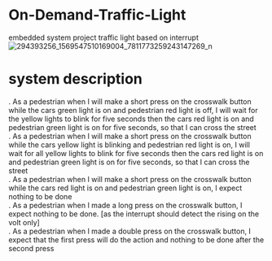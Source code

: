 # On-Demand-Traffic-Light
embedded system project traffic light based on interrupt  
![294393256_1569547510169004_7811773259243147269_n](https://github.com/faatthy/On-Demand-Traffic-Light/assets/110846097/3fbfd871-de58-42f6-8285-fe6945aab44c)
# system description 
. As a pedestrian when I will make a short press on the crosswalk button while the cars 
green light is on and pedestrian red light is off, I will wait for the yellow lights to blink 
for five seconds then the cars red light is on and pedestrian green light is on for five 
seconds, so that I can cross the street  
. As a pedestrian when I will make a short press on the crosswalk button while the cars 
yellow light is blinking and pedestrian red light is on, I will wait for all yellow lights to 
blink for five seconds then the cars red light is on and pedestrian green light is on for 
five seconds, so that I can cross the street  
. As a pedestrian when I will make a short press on the crosswalk button while the cars red 
light is on and pedestrian green light is on, I expect nothing to be done  
. As a pedestrian when I made a long press on the crosswalk button, I expect nothing to be 
done. [as the interrupt should detect the rising on the volt only]  
. As a pedestrian when I made a double press on the crosswalk button, I expect that the first 
press will do the action and nothing to be done after the second press
